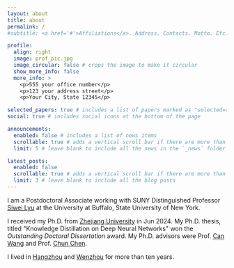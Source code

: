 ```yaml
---
layout: about
title: about
permalink: /
#subtitle: <a href='#'>Affiliations</a>. Address. Contacts. Motto. Etc.

profile:
  align: right
  image: prof_pic.jpg
  image_circular: false # crops the image to make it circular
  show_more_info: false
  more_info: >
    <p>555 your office number</p>
    <p>123 your address street</p>
    <p>Your City, State 12345</p>

selected_papers: true # includes a list of papers marked as "selected={true}"
social: true # includes social icons at the bottom of the page

announcements:
  enabled: false # includes a list of news items
  scrollable: true # adds a vertical scroll bar if there are more than 3 news items
  limit: 5 # leave blank to include all the news in the `_news` folder

latest_posts:
  enabled: false
  scrollable: true # adds a vertical scroll bar if there are more than 3 new posts items
  limit: 3 # leave blank to include all the blog posts
---
```


I am a Postdoctoral Associate working with SUNY Distinguished Professor [Siwei Lyu](https://cse.buffalo.edu/~siweilyu/) at the University at Buffalo, State University of New York.

I received my Ph.D. from [Zhejiang University](https://en.wikipedia.org/wiki/Zhejiang_University) in Jun 2024. My Ph.D. thesis, titled "Knowledge Distillation on Deep Neural Networks" won the _Outstanding Doctoral Dissertation_ award. My Ph.D. advisors were Prof. [Can Wang](https://scholar.google.com/citations?user=C63q3HoAAAAJ) and Prof. [Chun Chen](https://scholar.google.com/citations?user=Co50o54AAAAJ).

I lived in [Hangzhou](https://en.wikipedia.org/wiki/Hangzhou) and [Wenzhou](https://en.wikipedia.org/wiki/Wenzhou) for more than ten years.
